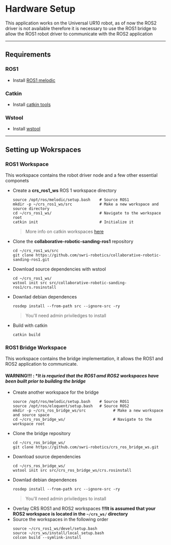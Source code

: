 # Hardware Setup

This application works on the Universal UR10 robot, as of now the ROS2 driver is not available therefore it is necessary to use the ROS1 bridge to allow the ROS1 robot driver to communicate with the ROS2 application

---
## Requirements
### ROS1
- Install [ROS1 melodic](http://wiki.ros.org/melodic/Installation/Ubuntu)
### Catkin
- Install [catkin tools](https://catkin-tools.readthedocs.io/en/latest/installing.html)

### Wstool
- Install [wstool](http://wiki.ros.org/wstool#Installation)
---
## Setting up Wokrspaces
### ROS1 Workspace
This workspace contains the robot driver node and a few other essential componets
- Create a **crs_ros1_ws** ROS 1 workspace directory
    ```
    source /opt/ros/melodic/setup.bash    # Source ROS1
    mkdir -p ~/crs_ros1_ws/src            # Make a new workspace and source directory
    cd ~/crs_ros1_ws/                     # Navigate to the workspace root
    catkin init                           # Initialize it
    ```
    > More info on catkin workspaces [here](https://catkin-tools.readthedocs.io/en/latest/quick_start.html)
- Clone the **collaborative-robotic-sanding-ros1** repository
    ```
    cd ~/crs_ros1_ws/src
    git clone https://github.com/swri-robotics/collaborative-robotic-sanding-ros1.git
    ```
- Download source dependencies with wstool
    ```
    cd ~/crs_ros1_ws/
    wstool init src src/collaborative-robotic-sanding-ros1/crs.rosinstall
    ```
- Downlad debian dependences
    ```
    rosdep install --from-path src --ignore-src -ry
    ```
    > You'll need admin priviledges to install 
- Build with catkin
    ```
    catkin build
    ```
### ROS1 Bridge Workspace
This workspace contains the bridge implementation, it allows the ROS1 and ROS2 application to communicate. 
#### WARNING!!! : **It is requried that the ROS1 amd ROS2 workspaces have been built prior to building the bridge*
- Create another workspace for the bridge
    ```
    source /opt/ros/melodic/setup.bash    # Source ROS1
    source /opt/ros/eloquent/setup.bash   # Source ROS2
    mkdir -p ~/crs_ros_bridge_ws/src            # Make a new workspace and source space
    cd ~/crs_ros_bridge_ws/                     # Navigate to the workspace root
    ```
- Clone the bridge repository
    ```
    cd ~/crs_ros_bridge_ws/                   
    git clone https://github.com/swri-robotics/crs_ros_bridge_ws.git
    ```
- Download source dependencies
    ```
    cd ~/crs_ros_bridge_ws/
    wstool init src src/crs_ros_bridge_ws/crs.rosinstall
    ```
- Downlad debian dependences
    ```
    rosdep install --from-path src --ignore-src -ry
    ```
    > You'll need admin priviledges to install 
- Overlay CRS ROS1 and ROS2 workspaces
**!!!It is assumed that your ROS2 workspace is located in the `~/crs_ws/` directory**
- Source the workspaces in the following order
    ```
    source ~/crs_ros1_ws/devel/setup.bash
    source ~/crs_ws/install/local_setup.bash
    colcon build --symlink-install
    ```
